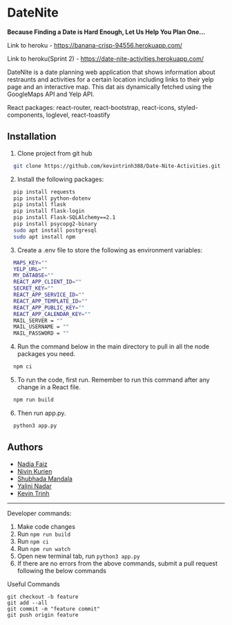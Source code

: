 # DateNite

<b>Because Finding a Date is Hard Enough, Let Us Help You Plan One...</b>

Link to heroku - https://banana-crisp-94556.herokuapp.com/

Link to heroku(Sprint 2) - https://date-nite-activities.herokuapp.com/

DateNite is a date planning web application
that shows information about restraunts and activities for a certain location including links to their yelp page and an interactive map. This dat ais dynamically fetched using the GoogleMaps API and Yelp API.

React packages: react-router, react-bootstrap, react-icons, styled-components, loglevel, react-toastify

## Installation

1. Clone project from git hub

```bash
  git clone https://github.com/kevintrinh388/Date-Nite-Activities.git
```

2. Install the following packages:

```bash
  pip install requests
  pip install python-dotenv
  pip install flask
  pip install flask-login
  pip install Flask-SQLAlchemy==2.1
  pip install psycopg2-binary
  sudo apt install postgresql
  sudo apt install npm
```

3. Create a .env file to store the following as environment variables:

```bash
  MAPS_KEY=""
  YELP_URL=""
  MY_DATABSE=""
  REACT_APP_CLIENT_ID=""
  SECRET_KEY=""
  REACT_APP_SERVICE_ID=""
  REACT_APP_TEMPLATE_ID=""
  REACT_APP_PUBLIC_KEY=""
  REACT_APP_CALENDAR_KEY=""
  MAIL_SERVER = ""
  MAIL_USERNAME = ""
  MAIL_PASSWORD = ""
```

4. Run the command below in the main directory to pull in all the node packages you need.

```bash
  npm ci
```

5. To run the code, first run. Remember to run this command after any change in a React file.

```bash
  npm run build
```

6. Then run app.py.

```bash
  python3 app.py
```

## Authors

- [Nadia Faiz](https://github.com/nadiafaiz)
- [Nivin Kurien](https://github.com/starrugger)
- [Shubhada Mandala](https://github.com/smandala1)
- [Yalini Nadar](https://github.com/YaliniNadar)
- [Kevin Trinh](https://github.com/kevintrinh388)

---

Developer commands:

1. Make code changes
2. Run `npm run build`
3. Run `npm ci`
4. Run `npm run watch`
5. Open new terminal tab, run `python3 app.py`
6. If there are no errors from the above commands, submit a pull request following the below commands

Useful Commands

```
git checkout -b feature
git add --all
git commit -m "feature commit"
git push origin feature
```
